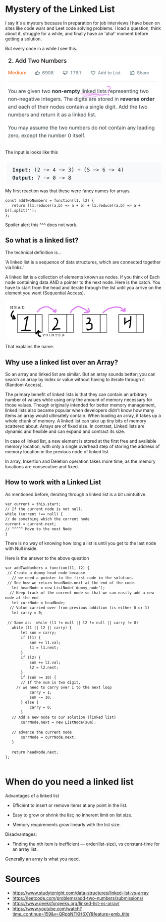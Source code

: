 # Mystery of the Linked List
 
I say it's a mystery because In preparation for job interviews I have been on sites like code wars and Leet code  solving problems. I load a question, think about it, struggle for a while, and finally have an 'aha!' moment before getting a solution.
 
 
But every once in a while I see this.
 
!["link to Google"](https://github.com/JKaram/Linked-List/blob/master/docs/desc.png?raw=true)
 
The input is looks like this
 
!["link to Google"](https://github.com/JKaram/Linked-List/blob/master/docs/Screen%20Shot%202020-01-31%20at%2010.14.35%20AM.png?raw=true)
 
 
My first reaction was that these were fancy names for arrays.
 
```
const addTwoNumbers = function(l1, l2) {
   return [l1.reduce((a,b) => a + b) + l1.reduce((a,b) => a + b)].split('');
};
```
Spoiler alert this ^^^ does not work.
 
## So what is a linked list?
 
The technical definition is...
 
'A linked list is a sequence of data structures, which are connected together via links.'
 
A linked list is a collection of elements known as nodes. If you think of  Each node containing data AND a pointer to the next node. Here is the catch. You have to start from the head and iterate through the list until you arrive on the element you want (Sequential Access).
 
![](https://github.com/JKaram/Linked-List/blob/master/docs/LinkedList.png?raw=true)
 
That explains the name.
 
##  Why use a linked list over an Array?
 
So an array and linked list are similar. But an array sounds better; you can search an array by index or value without having to iterate through it (Random Access).
 
The primary benefit of linked lists is that they can contain an arbitrary number of values while using only the amount of memory necessary for those values. Though originally intended for better memory management, linked lists also became popular when developers didn’t know how many items an array would ultimately contain. When loading an array, it takes up a whole chunk of memory. A linked list can take up tiny bits of memory scattered about. Arrays are of fixed size. In contrast, Linked lists are dynamic and flexible and can expand and contract its size.
 
In case of linked list, a new element is stored at the first free and available memory location, with only a single overhead step of storing the address of memory location in the previous node of linked list.
 
In array, Insertion and Deletion operation takes more time, as the memory locations are consecutive and fixed.
 
## How to work with a Linked List
 
As mentioned before, iterating through a linked list is a bit unintuitive.
 
```
var current = this.start;
// If the current node is not null.
while (current !== null) {
// do something which the current node
current = current.next;
// ^^^^^ Move to the next Node
}
```
 
There is no way of knowing how long a list is until you get to the last node with Null inside.
 
Here is the answer to the above question
 
```
var addTwoNumbers = function(l1, l2) {
 // Create a dummy head node because
   // we need a pointer to the first node in the solution.
 // See how we return headNode.next at the end of the code.
   let headNode = new ListNode('dummy_node');
  // Keep track of the current node so that we can easily add a new node at the end
   let currNode = headNode;
  // Value carried over from previous addition (is either 0 or 1)
   let carry = 0;
  
 // Same as:  while (l1 != null || l2 != null || carry != 0)
   while (l1 || l2 || carry) {
       let sum = carry;
       if (l1) {
           sum += l1.val;
           l1 = l1.next;
       }
       if (l2) {
           sum += l2.val;
           l2 = l2.next;
       }
       if (sum >= 10) {
       // If the sum is two digit,
     // we need to carry over 1 to the next loop
           carry = 1;
           sum -= 10;
       } else {
           carry = 0;
       }
   // Add a new node to our solution (linked list)
       currNode.next = new ListNode(sum);
  
   // advance the current node
       currNode = currNode.next;
   }
  
   return headNode.next; 
};
 
```
 
# When do you need a linked list
 
 
 
Advantages of a linked list
 
* Efficient to insert or remove items at any point in the list.
 
* Easy to grow or shrink the list; no inherent limit on list size.
 
* Memory requirements grow linearly with the list size.
 
Disadvantages:
 
* Finding the nth item is inefficient — order(list-size), vs constant-time for an array list.
 


Generally an array is what you need.


# Sources

* https://www.studytonight.com/data-structures/linked-list-vs-array
* https://leetcode.com/problems/add-two-numbers/submissions/
* https://www.geeksforgeeks.org/linked-list-vs-array/
* https://www.youtube.com/watch?time_continue=159&v=QRpbNTKH6XY&feature=emb_title




















